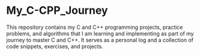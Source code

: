 # My_C-CPP_Journey


This repository contains my C and C++ programming projects, practice problems, and algorithms that I am learning and implementing as part of my journey to master C and C++. It serves as a personal log and a collection of code snippets, exercises, and projects.
